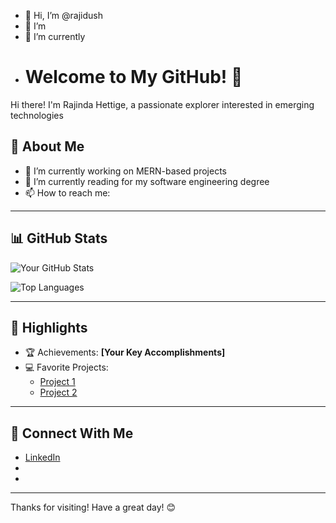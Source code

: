 - 👋 Hi, I’m @rajidush
- 👀 I’m 
- 🌱 I’m currently 
- # Welcome to My GitHub! 👋  

Hi there! I'm Rajinda Hettige, a passionate explorer interested in emerging technologies
## 🚀 About Me  

- 🔭 I’m currently working on MERN-based projects  
- 🌱 I’m currently reading for my software engineering degree  
- 📫 How to reach me:   
  

---

## 📊 GitHub Stats  

![Your GitHub Stats](https://github-readme-stats.vercel.app/api?username=your-github-username&show_icons=true&theme=radical)  

![Top Languages](https://github-readme-stats.vercel.app/api/top-langs/?username=your-github-username&layout=compact&theme=radical)  

---

## 🌟 Highlights  

- 🏆 Achievements: **[Your Key Accomplishments]**  
- 💻 Favorite Projects:  
  - [Project 1](https://github.com/your-repo-1)  
  - [Project 2](https://github.com/your-repo-2)  

---

## 🤝 Connect With Me  

- [LinkedIn](https://www.linkedin.com/in/your-profile/)  
- 
- 

---

Thanks for visiting! Have a great day! 😊  




